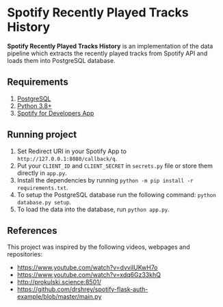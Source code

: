 # Spotify Recently Played Tracks History
**Spotify Recently Played Tracks History** is an implementation of the data pipeline which extracts the recently played tracks from Spotify API and loads them into PostgreSQL database.

## Requirements
1. [PostgreSQL](https://www.postgresql.org/)
2. [Python 3.8+](https://www.python.org/) 
3. [Spotify for Developers App](https://developer.spotify.com/dashboard/)

## Running project
1. Set Redirect URI in your Spotify App to `http://127.0.0.1:8080/callback/q`.
2. Put your `CLIENT_ID` and `CLIENT_SECRET` in `secrets.py` file or store them directly in `app.py`.
3. Install the dependencies by running `python -m pip install -r requirements.txt`.
4. To setup the PostgreSQL database run the following command: `python database.py setup`.
5. To load the data into the database, run `python app.py`.

## References
This project was inspired by the following videos, webpages and repositories:
- https://www.youtube.com/watch?v=dvviIUKwH7o
- https://www.youtube.com/watch?v=xdq6Gz33khQ
- http://prokulski.science:8501/
- https://github.com/drshrey/spotify-flask-auth-example/blob/master/main.py
